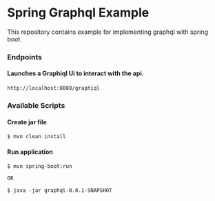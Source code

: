 # Spring Graphql Example
This repository contains example for implementing graphql with spring boot.

### Endpoints

#### Launches a Graphiql Ui to interact with the api.
```
http://localhost:8080/graphiql
```

### Available Scripts

#### Create jar file
```
$ mvn clean install
```


#### Run application
```
$ mvn spring-boot:run

OR

$ java -jar graphql-0.0.1-SNAPSHOT
```

